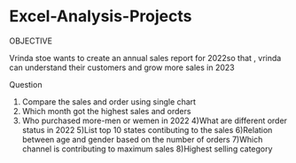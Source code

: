 # Excel-Analysis-Projects
OBJECTIVE

Vrinda stoe wants to create an annual sales report for 2022so that , vrinda can understand their customers and grow more sales in 2023

Question
1) Compare the sales and order using single chart
2) Which month got the highest sales and orders
3) Who purchased more-men or wemen in 2022
4)What are different order status in 2022
5)List top 10 states contibuting to the sales
6)Relation between age and gender based on the number of orders
7)Which channel is contributing to maximum sales
8)Highest selling category 
